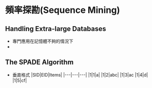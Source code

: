 # 頻率探勘(Sequence Mining)

## Handling Extra-large Databases
* 專門應用在記憶體不夠的情況下
* 

## The SPADE Algorithm
* 垂直格式
|SID|EID|Items|
|---|---|---|
|1|1|a|
|1|2|abc|
|1|3|ac
|1|4|d|
|1|5|cf|
